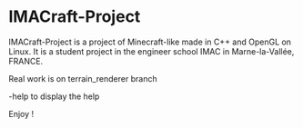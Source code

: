 IMACraft-Project
================

IMACraft-Project is a project of Minecraft-like made in C++ and OpenGL on Linux. It is a student project in the engineer school IMAC in Marne-la-Vallée, FRANCE.

Real work is on terrain_renderer branch

-help to display the help

Enjoy !
